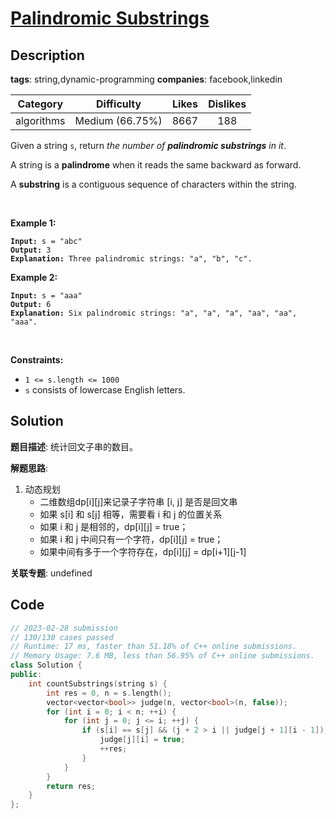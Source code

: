 # [Palindromic Substrings](https://leetcode.com/problems/palindromic-substrings/description/)

## Description

**tags**: string,dynamic-programming
**companies**: facebook,linkedin

|  Category  |   Difficulty    | Likes | Dislikes |
| :--------: | :-------------: | :---: | :------: |
| algorithms | Medium (66.75%) | 8667  |   188    |

<p>Given a string <code>s</code>, return <em>the number of <strong>palindromic substrings</strong> in it</em>.</p>

<p>A string is a <strong>palindrome</strong> when it reads the same backward as forward.</p>

<p>A <strong>substring</strong> is a contiguous sequence of characters within the string.</p>

<p>&nbsp;</p>
<p><strong class="example">Example 1:</strong></p>

<pre><code><strong>Input:</strong> s = &quot;abc&quot;
<strong>Output:</strong> 3
<strong>Explanation:</strong> Three palindromic strings: &quot;a&quot;, &quot;b&quot;, &quot;c&quot;.</code></pre>

<p><strong class="example">Example 2:</strong></p>

<pre><code><strong>Input:</strong> s = &quot;aaa&quot;
<strong>Output:</strong> 6
<strong>Explanation:</strong> Six palindromic strings: &quot;a&quot;, &quot;a&quot;, &quot;a&quot;, &quot;aa&quot;, &quot;aa&quot;, &quot;aaa&quot;.</code></pre>

<p>&nbsp;</p>
<p><strong>Constraints:</strong></p>

<ul>
	<li><code>1 &lt;= s.length &lt;= 1000</code></li>
	<li><code>s</code> consists of lowercase English letters.</li>
</ul>



## Solution

**题目描述**: 统计回文子串的数目。

**解题思路**:

1. 动态规划
   - 二维数组dp[i][j]来记录子字符串 [i, j] 是否是回文串
   - 如果 s[i] 和 s[j] 相等，需要看 i 和 j 的位置关系
   - 如果 i 和 j 是相邻的，dp[i][j] = true；
   - 如果 i 和 j 中间只有一个字符，dp[i][j] = true；
   - 如果中间有多于一个字符存在，dp[i][j] = dp[i+1][j-1]

**关联专题**: undefined

## Code

```cpp
// 2023-02-28 submission
// 130/130 cases passed
// Runtime: 17 ms, faster than 51.18% of C++ online submissions.
// Memory Usage: 7.6 MB, less than 56.95% of C++ online submissions.
class Solution {
public:
    int countSubstrings(string s) {
        int res = 0, n = s.length();
        vector<vector<bool>> judge(n, vector<bool>(n, false));
        for (int i = 0; i < n; ++i) {
            for (int j = 0; j <= i; ++j) {
                if (s[i] == s[j] && (j + 2 > i || judge[j + 1][i - 1])) {
                    judge[j][i] = true;
                    ++res;
                }
            }
        }
        return res;
    }
};
```
